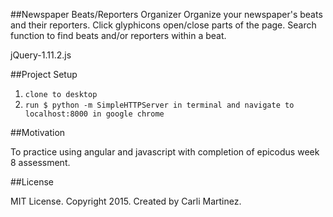 
##Newspaper Beats/Reporters Organizer
Organize your newspaper's beats and their reporters. Click glyphicons open/close parts of the page. Search function to find beats and/or reporters within a beat.

jQuery-1.11.2.js

##Project Setup

1. `clone to desktop`
2. `run $ python -m SimpleHTTPServer in terminal and navigate to localhost:8000 in google chrome`

##Motivation

To practice using angular and javascript with completion of epicodus week 8 assessment.

##License

MIT License. Copyright 2015. Created by Carli Martinez.
